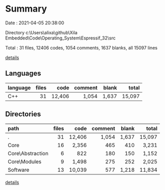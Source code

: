 # Summary

Date : 2021-04-05 20:38:00

Directory c:\Users\alixa\github\Xila Embedded\Code\Operating_System\Espressif_32\src

Total : 31 files,  12406 codes, 1054 comments, 1637 blanks, all 15097 lines

[details](details.md)

## Languages
| language | files | code | comment | blank | total |
| :--- | ---: | ---: | ---: | ---: | ---: |
| C++ | 31 | 12,406 | 1,054 | 1,637 | 15,097 |

## Directories
| path | files | code | comment | blank | total |
| :--- | ---: | ---: | ---: | ---: | ---: |
| . | 31 | 12,406 | 1,054 | 1,637 | 15,097 |
| Core | 16 | 2,356 | 465 | 410 | 3,231 |
| Core\Abstraction | 6 | 822 | 180 | 150 | 1,152 |
| Core\Modules | 9 | 1,498 | 275 | 252 | 2,025 |
| Software | 13 | 10,039 | 577 | 1,218 | 11,834 |

[details](details.md)